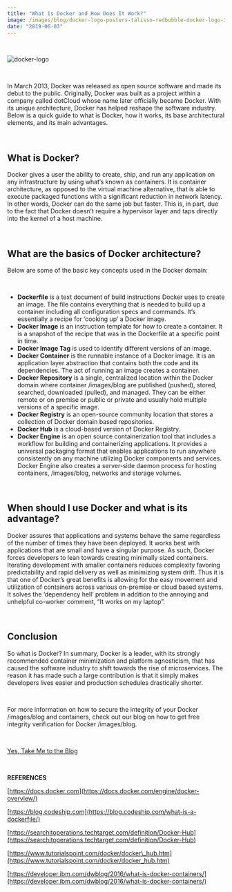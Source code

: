 ```yaml
---
title: "What is Docker and How Does It Work?"
image: /images/blog/docker-logo-posters-talisso-redbubble-docker-logo-300x300.jpg
date: "2019-06-03"
---
```


 

![docker-logo](/images/blog/docker-logo-posters-talisso-redbubble-docker-logo-300x300.jpg)

 

In March 2013, Docker was released as open source software and made its debut to the public. Originally, Docker was built as a project within a company called dotCloud whose name later officially became Docker. With its unique architecture, Docker has helped reshape the software industry. Below is a quick guide to what is Docker, how it works, its base architectural elements, and its main advantages.

 

## **What is Docker?**

Docker gives a user the ability to create, ship, and run any application on any infrastructure by using what’s known as containers. It is container architecture, as opposed to the virtual machine alternative, that is able to execute packaged functions with a significant reduction in network latency. In other words, Docker can do the same job but faster. This is, in part, due to the fact that Docker doesn’t require a hypervisor layer and taps directly into the kernel of a host machine.

 

## **What are the basics of Docker architecture?**

Below are some of the basic key concepts used in the Docker domain:

 

- **Dockerfile** is a text document of build instructions Docker uses to create an image. The file contains everything that is needed to build up a container including all configuration specs and commands. It’s essentially a recipe for ‘cooking up’ a Docker image.
- **Docker Image** is an instruction template for how to create a container. It is a snapshot of the recipe that was in the Dockerfile at a specific point in time.
- **Docker Image Tag** is used to identify different versions of an image.
- **Docker Container** is the runnable instance of a Docker image. It is an application layer abstraction that contains both the code and its dependencies. The act of running an image creates a container.
- **Docker Repository** is a single, centralized location within the Docker domain where container /images/blog are published (pushed), stored, searched, downloaded (pulled), and managed. They can be either remote or on premise or public or private and usually hold multiple versions of a specific image.
- **Docker Registry** is an open-source community location that stores a collection of Docker domain based repositories.
- **Docker Hub** is a cloud-based version of Docker Registry.
- **Docker Engine** is an open source containerization tool that includes a workflow for building and containerizing applications. It provides a universal packaging format that enables applications to run anywhere consistently on any machine utilizing Docker components and services. Docker Engine also creates a server-side daemon process for hosting containers, /images/blog, networks and storage volumes.

 

## **When should I use Docker and what is its advantage?**

Docker assures that applications and systems behave the same regardless of the number of times they have been deployed. It works best with applications that are small and have a singular purpose. As such, Docker forces developers to lean towards creating minimally sized containers. Iterating development with smaller containers reduces complexity favoring predictability and rapid delivery as well as minimizing system drift. Thus it is that one of Docker’s great benefits is allowing for the easy movement and utilization of containers across various on-premise or cloud based systems. It solves the ‘dependency hell’ problem in addition to the annoying and unhelpful co-worker comment, “It works on my laptop”.

 

## **Conclusion**

So what is Docker? In summary, Docker is a leader, with its strongly recommended container minimization and platform agnosticism, that has caused the software industry to shift towards the rise of microservices. The reason it has made such a large contribution is that it simply makes developers lives easier and production schedules drastically shorter.

 

For more information on how to secure the integrity of your Docker /images/blog and containers, check out our blog on how to get free integrity verification for Docker /images/blog.

 

[Yes, Take Me to the Blog](https://www.codenotary.io/blog/verify-the-integrity-of-a-docker-image-for-free-with-codenotary/)

 

**REFERENCES**

[https://docs.docker.com](https://docs.docker.com/engine/docker-overview/)

[https://blog.codeship.com](https://blog.codeship.com/what-is-a-dockerfile/)

[https://searchitoperations.techtarget.com/definition/Docker-Hub](https://searchitoperations.techtarget.com/definition/Docker-Hub)

[https://www.tutorialspoint.com/docker/docker\_hub.htm](https://www.tutorialspoint.com/docker/docker_hub.htm)

[https://developer.ibm.com/dwblog/2016/what-is-docker-containers/](https://developer.ibm.com/dwblog/2016/what-is-docker-containers/)

